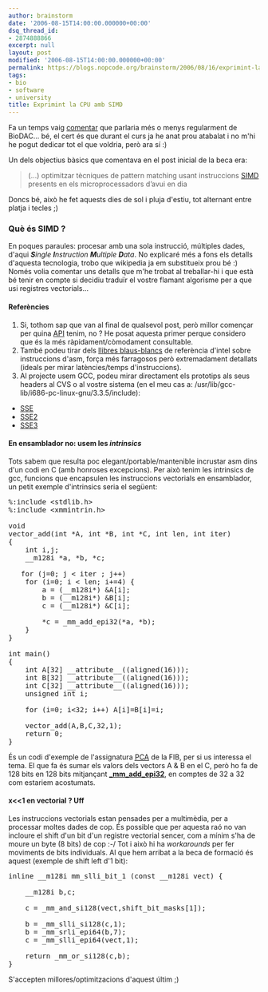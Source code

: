 ```yaml
---
author: brainstorm
date: '2006-08-15T14:00:00.000000+00:00'
dsq_thread_id:
- 2874888866
excerpt: null
layout: post
modified: '2006-08-15T14:00:00.000000+00:00'
permalink: https://blogs.nopcode.org/brainstorm/2006/08/16/exprimint-la-cpu-amb-simd/
tags:
- bio
- software
- university
title: Exprimint la CPU amb SIMD
---
```


Fa un temps vaig [comentar][1] que parlaria més o menys regularment de BioDAC... bé, el cert és que durant el curs ja he anat prou atabalat i no m'hi he pogut dedicar tot el que voldria, però ara sí :) 

Un dels objectius bàsics que comentava en el post inicial de la beca era: 

> (...) optimitzar tècniques de pattern matching usant instruccions [SIMD][2] presents en els microprocessadors d’avui en dia

Doncs bé, això he fet aquests dies de sol i pluja d'estiu, tot alternant entre platja i tecles ;) 

### Què és SIMD ?

En poques paraules: procesar amb una sola instrucció, múltiples dades, d'aqui ***S**ingle **I**nstruction **M**ultiple **D**ata*. No explicaré més a fons els detalls d'aquesta tecnologia, trobo que wikipedia ja em substitueix prou bé :) Només volia comentar uns detalls que m'he trobat al treballar-hi i que està bé tenir en compte si decidiu traduïr el vostre flamant algorisme per a que usi registres vectorials...

<!--more-->

#### Referències

1.  Si, tothom sap que van al final de qualsevol post, però millor començar per quina [API][3] tenim, no ? He posat aquesta primer perque considero que és la més ràpidament/còmodament consultable.
2.  També podeu tirar dels [llibres blaus-blancs][4] de referència d'intel sobre instruccions d'asm, força més farragosos però extremadament detallats (ideals per mirar latències/temps d'instruccions).
3.  Al projecte usem GCC, podeu mirar directament els prototips als seus headers al CVS o al vostre sistema (en el meu cas a: /usr/lib/gcc-lib/i686-pc-linux-gnu/3.3.5/include):
*   [SSE][5]
*   [SSE2][6]
*   [SSE3][7]

#### En ensamblador **no**: usem les *intrinsics*

Tots sabem que resulta poc elegant/portable/mantenible incrustar asm dins d'un codi en C (amb honroses excepcions). Per això tenim les intrinsics de gcc, funcions que encapsulen les instruccions vectorials en ensamblador, un petit exemple d'intrinsics seria el següent:

<pre>%:include &lt;stdlib.h&gt;
%:include &lt;xmmintrin.h&gt;

void
vector_add(int *A, int *B, int *C, int len, int iter)
{
    int i,j;
    __m128i *a, *b, *c;

   for (j=0; j &lt; iter ; j++)
    for (i=0; i &lt; len; i+=4) {
        a = (__m128i*) &A[i];
        b = (__m128i*) &B[i];
        c = (__m128i*) &C[i];

        *c = _mm_add_epi32(*a, *b);
    }
}

int main()
{
    int A[32] __attribute__((aligned(16)));
    int B[32] __attribute__((aligned(16)));
    int C[32] __attribute__((aligned(16)));
    unsigned int i;

    for (i=0; i&lt;32; i++) A[i]=B[i]=i;

    vector_add(A,B,C,32,1);
    return 0;
}
</pre>

És un codi d'exemple de l'assignatura [<acronym title="Programació Conscient de l'Arquitectura">PCA</acronym>][8] de la FIB, per si us interessa el tema. El que fa és sumar els valors dels vectors A & B en el C, però ho fa de 128 bits en 128 bits mitjançant [**\_mm\_add_epi32**][9], en comptes de 32 a 32 com estariem acostumats.

#### x<<1 en vectorial ? Uff

Les instruccions vectorials estan pensades per a multimèdia, per a processar moltes dades de cop. És possible que per aquesta raó no van incloure el shift d'un bit d'un registre vectorial sencer, com a mínim s'ha de moure un byte (8 bits) de cop :-/ Tot i això hi ha *workarounds* per fer moviments de bits individuals. Al que hem arribat a la beca de formació és aquest (exemple de shift left d'1 bit):

<pre>inline __m128i mm_slli_bit_1 (const __m128i vect) {

    __m128i b,c;

    c = _mm_and_si128(vect,shift_bit_masks[1]);

    b = _mm_slli_si128(c,1);
    b = _mm_srli_epi64(b,7);
    c = _mm_slli_epi64(vect,1);

    return _mm_or_si128(c,b);
}
</pre>

S'accepten millores/optimitzacions d'aquest últim ;)

 [1]: https://blogs.nopcode.org/brainstorm/2005/10/02/beca-de-formacio-biodac/
 [2]: https://en.wikipedia.org/wiki/SIMD
 [3]: https://www.nersc.gov/vendor_docs/intel/c_ug/whgdata/whlstt43.htm
 [4]: https://www.intel.com/design/pentium4/manuals/248966.htm
 [5]: https://gcc.gnu.org/viewcvs/trunk/gcc/config/i386/xmmintrin.h?view=markup
 [6]: https://gcc.gnu.org/viewcvs/trunk/gcc/config/i386/emmintrin.h?view=markup
 [7]: https://gcc.gnu.org/viewcvs/trunk/gcc/config/i386/pmmintrin.h?view=markup
 [8]: https://www.fib.upc.edu/ca/Estudis/Assignatures/PCA.html
 [9]: https://www.nersc.gov/vendor_docs/intel/c_ug/comm1046.htm